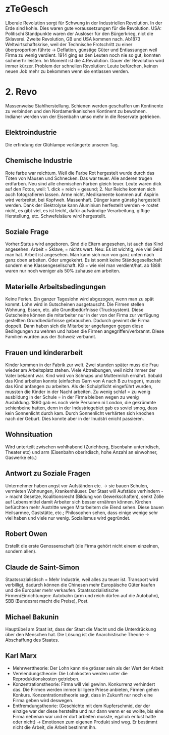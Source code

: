 # zTeGesch
LIberale Revolution sorgt für Schwung in der Industriellen Revolution. In der Erde sind kohle. Dies waren gute voraussetzungen für die Revolution. USA: Politischi Standpunkte waren der Auslöser für den Bürgerkrieg, nict die Sklaverei. Zweite Revolution, GB und USA kommen nach. Ab1873 Weltwirtschaftskrise, weil der Technische Frotschritt zu einer  überproportion führte -> Deflation, günstige Güter und Entlassungen weil Firma zu wenig verdient. 1914 ging es den Leuten noch nie so gut, konnten sichmerhr leisten.
Im Moment ist die 4.Revulution. Dauer der Revolution wird immer kürzer. Problem der schnellen Revolution: Leute befürchen, keinen neuen Job mehr zu bekommen wenn sie entlassen werden.

# 2. Revo
Massenweise Stahlherstellung. Schienen werden geschaffen um Kontinente zu verbinden und den Nordamerikanischen Kontinent zu bewohnen. Indianer werden von der Eisenbahn umso mehr in die Reservate getrieben.

## Elektroindustrie
Die erfindung der Glühlampe verlängerte unseren Tag.

## Chemische Industrie
Rote farbe war reichtum. Weil die Farbe Rot hergestelt wurde durch das Töten von Mäusen und Schnecken. Das war teuer. Alle anderen trugen erdfarben. Neu sind alle chemischen Farben gleich teuer. Leute waren dick auf den Fotos, weil: 1. dick = reich = gesund; 2. Nur Reiche konnten sich auch fotografieren lassen. Arme nicht. Medikamente kommen auf. Aspirin wird verbreitet, bei Kopfweh. Massenhaft. Dünger kann günstig hergestellt werden. Dank der Elektrolyse kann Aluminium herfestellt werden -> rostet nicht, es gibt viel, es ist leicht, dafür aufwändige Verarbeitung, giftige Herstellung, etc. Schwefelsäure wird hergestellt.

## Soziale Frage
Vorher:Status wird angeboren. Sind die Eltern angesehen, ist auch das Kind angesehen. Arbeit = Sklave, = nichts wert. Neu: Es ist wichtig, wie viel Geld man hat. Arbeit ist angesehen. Man kann sich nun von ganz unten nach ganz oben arbeiten. Oder umgekehrt. Es ist somit keine Ständegesellschaft sondern eine Klassengesellschaft. KG = wie viel man verdient/hat. ab 1888 waren nur noch weniger als 50% zuhause am arbeiten.

## Materielle Arbeitsbedingungen
Keine Ferien. Ein ganzer Tageslohn wird abgezogen, wenn man zu spät kommt. Lohn wird in Gutscheinen ausgetauscht. Die Firmen stellen Wohnung, Essen, etc. alle Grundbedürfnisse (Trucksystem). Diese Gutscheine können die mitarbeiter nur in der von der Firma zur verfügung gestellten Grundbedürfnisse gebrauchen. Dadurch gewinnt die Firma doppelt. Dann haben sich die Mitarbeiter angefangen gegen diese Bedingungen zu wehren und haben die Firmen angegriffen/verbrannt. DIese Familien wurden aus der Schweiz verbannt.

## Frauen und kinderarbeit
Kinder kommen in der Fabrik zur welt. Zwei stunden später muss die Frau wieder am Arbeitsplatz stehen. Viele Abtreibungen, weil nicht immer der Vater bekannt war. Kind wird von Schnaps und Muttermilch ernährt. Sobald das Kind arbeiten konnte (einfaches Garn von A nach B zu tragen), musste das Kind anfangen zu arbeiten. Als dei Schulpflicht eingeführt wurden, mussten die Kinder in der Nacht arbeiten. Zu wenig schlaf = zu wenig ausbildung in der Schule = in der Firma bleiben wegen zu wenig Ausbildung. 1890 gab es noch viele Personen ni London, die gekrümmte schienbeine hatten, denn in der Industriegebiet gab es soviel smog, dass kein Sonnenlicht durch kam. Durch Sonnenlicht verhärten sich knochen nach der Geburt. Dies konnte aber in der Inudstri enicht passieren.

## Wohnsituation
Wird unterteilt zwischen wohlhabend (Zurichberg, Eisenbahn unterirdisch, Theater etc) und arm (Eisenbahn oberirdisch, hohe Anzahl an einwohner, Gaswerke etc.)

## Antwort zu Soziale Fragen
Unternehmer haben angst vor Aufständen etc. -> sie bauen Schulen, vermieten Wohnungen, Krankenhäuser. Der Staat will Aufstäde verhindern -> macht Gesetze, Koalitionsrecht (Bildung von Gewerkschaften), senkt Zölle auf Lebensmittel damit Arbeiter sich besser ernähren können. Kirchen befürchten mehr Austritte wegen Mitarbeitern die Elend sehen. Diese bauen Heilsarmee, Gaststätte, etc.; Philosophen sehen, dass einige wenige sehr viel haben und viele nur wenig. Sozialismus wird gegründet.

## Robert Owen
Erstellt die erste Genossenschaft (die Firma gehört nicht einem einzelnen, sondern allen).

## Claude de Saint-Simon
Staatssozialistisch = Mehr Industrie, weil alles zu teuer ist. Transport wird verbilligt, dadurch können die Chinesen mehr Europäische Güter kaufen und die Europäer mehr verkaufen. Staatssozialistische Firmen/Einrichtungen: Autobahn (arm und reich dürfen auf die Autobahn), SBB (Bundesrat macht die Preise), Post.

## Michael Bakunin
Hauptübel am Staat ist, dass der Staat die Macht und die Unterdrückung über den Menschen hat. Die Lösung ist die Anarchistische Theorie -> Abschaffung des Staates.

## Karl Marx
- Mehrwerttheorie: Der Lohn kann nie grösser sein als der Wert der Arbeit
- Verelendungstheorie: Die Lohnkosten werden unter die Reproduktionskosten getrieben.
- Konzentrationstheorie: Firma will viel gewinn. Konkurrenz verhindert das. Die Firmen werden immer billigere Priese anbieten, Firmen gehen Konkurs. Konzentrationstheorie sagt, dass in Zukunft nur noch eine Firma geben wird deswegen. 
- Entfremdungstheorie: (Geschichte mit dem Kupferschmid, der der einzige war der diese herstellte und nur dann wenn er es wollte, bis eine Firma nebenan war und er dort arbeiten musste, egal ob er lust hatte oder nicht) -> Emotionen zum eigenen Produkt sind weg. Er bestimmt nicht die Arbeit, die Arbeit bestimmt ihn.